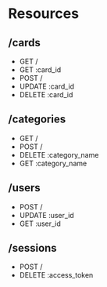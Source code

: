 # Resources

## /cards
  - GET /
  - GET :card_id
  - POST /
  - UPDATE :card_id
  - DELETE :card_id

## /categories
  - GET /
  - POST /
  - DELETE :category_name
  - GET :category_name

## /users
  - POST /
  - UPDATE :user_id
  - GET :user_id

## /sessions
  - POST /
  - DELETE :access_token

